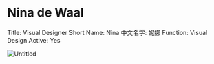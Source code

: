 # Nina de Waal

Title: Visual Designer
Short Name: Nina
中文名字: 妮娜
Function: Visual Design
Active: Yes

![Untitled](Nina%20de%20Waal%20ed1ad4f8993440bfb5be1384137e4458/Untitled.jpeg)